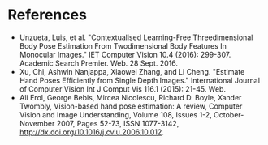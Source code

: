 # References

* Unzueta, Luis, et al. "Contextualised Learning-Free Threedimensional Body Pose Estimation From Twodimensional Body Features In Monocular Images." IET Computer Vision 10.4 (2016): 299-307. Academic Search Premier. Web. 28 Sept. 2016.
* Xu, Chi, Ashwin Nanjappa, Xiaowei Zhang, and Li Cheng. "Estimate Hand Poses Efficiently from Single Depth Images." International Journal of Computer Vision Int J Comput Vis 116.1 (2015): 21-45. Web.
* Ali Erol, George Bebis, Mircea Nicolescu, Richard D. Boyle, Xander Twombly, Vision-based hand pose estimation: A review, Computer Vision and Image Understanding, Volume 108, Issues 1-2, October-November 2007, Pages 52-73, ISSN 1077-3142, http://dx.doi.org/10.1016/j.cviu.2006.10.012.
